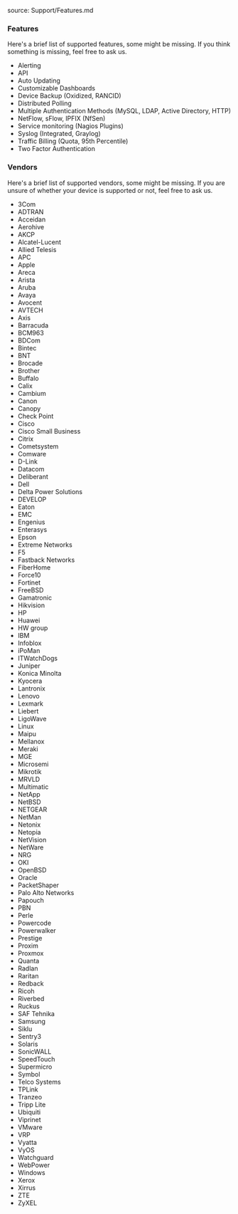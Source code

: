 source: Support/Features.md
### Features

Here's a brief list of supported features, some might be missing.
If you think something is missing, feel free to ask us.

* Alerting
* API
* Auto Updating
* Customizable Dashboards
* Device Backup (Oxidized, RANCID)
* Distributed Polling
* Multiple Authentication Methods (MySQL, LDAP, Active Directory, HTTP)
* NetFlow, sFlow, IPFIX (NfSen)
* Service monitoring (Nagios Plugins)
* Syslog (Integrated, Graylog)
* Traffic Billing (Quota, 95th Percentile)
* Two Factor Authentication

### Vendors
Here's a brief list of supported vendors, some might be missing.
If you are unsure of whether your device is supported or not, feel free to ask us.

* 3Com
* ADTRAN
* Acceidan
* Aerohive
* AKCP
* Alcatel-Lucent
* Allied Telesis
* APC
* Apple
* Areca
* Arista
* Aruba
* Avaya
* Avocent
* AVTECH
* Axis
* Barracuda
* BCM963
* BDCom
* Bintec
* BNT
* Brocade
* Brother
* Buffalo
* Calix
* Cambium
* Canon
* Canopy
* Check Point
* Cisco
* Cisco Small Business
* Citrix
* Cometsystem
* Comware
* D-Link
* Datacom
* Deliberant
* Dell
* Delta Power Solutions
* DEVELOP
* Eaton
* EMC
* Engenius
* Enterasys
* Epson
* Extreme Networks
* F5
* Fastback Networks
* FiberHome
* Force10
* Fortinet
* FreeBSD
* Gamatronic
* Hikvision
* HP
* Huawei
* HW group
* IBM
* Infoblox
* iPoMan
* ITWatchDogs
* Juniper
* Konica Minolta
* Kyocera
* Lantronix
* Lenovo
* Lexmark
* Liebert
* LigoWave
* Linux
* Maipu
* Mellanox
* Meraki
* MGE
* Microsemi
* Mikrotik
* MRVLD
* Multimatic
* NetApp
* NetBSD
* NETGEAR
* NetMan
* Netonix
* Netopia
* NetVision
* NetWare
* NRG
* OKI
* OpenBSD
* Oracle
* PacketShaper
* Palo Alto Networks
* Papouch
* PBN
* Perle
* Powercode
* Powerwalker
* Prestige
* Proxim
* Proxmox
* Quanta
* Radlan
* Raritan
* Redback
* Ricoh
* Riverbed
* Ruckus
* SAF Tehnika
* Samsung
* Siklu
* Sentry3
* Solaris
* SonicWALL
* SpeedTouch
* Supermicro
* Symbol
* Telco Systems
* TPLink
* Tranzeo
* Tripp Lite
* Ubiquiti
* Viprinet
* VMware
* VRP
* Vyatta
* VyOS
* Watchguard
* WebPower
* Windows
* Xerox
* Xirrus
* ZTE
* ZyXEL
